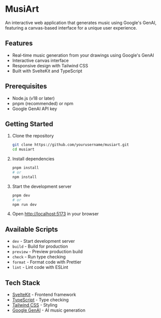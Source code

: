 # MusiArt

An interactive web application that generates music using Google's GenAI, featuring a canvas-based interface for a unique user experience.

## Features

- Real-time music generation from your drawings using Google's GenAI
- Interactive canvas interface
- Responsive design with Tailwind CSS
- Built with SvelteKit and TypeScript

## Prerequisites

- Node.js (v18 or later)
- pnpm (recommended) or npm
- Google GenAI API key

## Getting Started

1. Clone the repository
   ```sh
   git clone https://github.com/yourusername/musiart.git
   cd musiart
   ```

2. Install dependencies
   ```sh
   pnpm install
   # or
   npm install
   ```

3. Start the development server
   ```sh
   pnpm dev
   # or
   npm run dev
   ```

4. Open [http://localhost:5173](http://localhost:5173) in your browser

## Available Scripts

- `dev` - Start development server
- `build` - Build for production
- `preview` - Preview production build
- `check` - Run type checking
- `format` - Format code with Prettier
- `lint` - Lint code with ESLint

## Tech Stack

- [SvelteKit](https://kit.svelte.dev/) - Frontend framework
- [TypeScript](https://www.typescriptlang.org/) - Type checking
- [Tailwind CSS](https://tailwindcss.com/) - Styling
- [Google GenAI](https://ai.google.dev/) - AI music generation